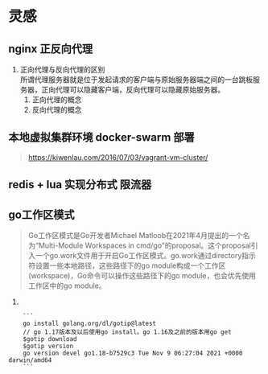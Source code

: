 # 灵感
## nginx 正反向代理  
1. 正向代理与反向代理的区别  
    所谓代理服务器就是位于发起请求的客户端与原始服务器端之间的一台跳板服务器，正向代理可以隐藏客户端，反向代理可以隐藏原始服务器。  
    1. 正向代理的概念  
    2. 反向代理的概念

    
   
## 本地虚拟集群环境 docker-swarm 部署
>https://kiwenlau.com/2016/07/03/vagrant-vm-cluster/

## redis + lua 实现分布式 限流器

## go工作区模式
> Go工作区模式是Go开发者Michael Matloob在2021年4月提出的一个名为“Multi-Module Workspaces in cmd/go”的proposal。这个proposal引入一个go.work文件用于开启Go工作区模式。go.work通过directory指示符设置一些本地路径，这些路径下的go module构成一个工作区(workspace)，Go命令可以操作这些路径下的go module，也会优先使用工作区中的go module。
1.   
        
        ```
        go install golang.org/dl/gotip@latest 
        // go 1.17版本及以后使用go install。go 1.16及之前的版本用go get
        $gotip download
        $gotip version
        go version devel go1.18-b7529c3 Tue Nov 9 06:27:04 2021 +0000 darwin/amd64
        ```